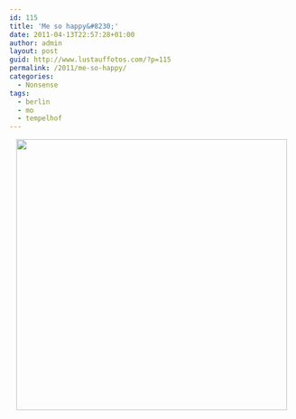 ```yaml
---
id: 115
title: 'Me so happy&#8230;'
date: 2011-04-13T22:57:28+01:00
author: admin
layout: post
guid: http://www.lustauffotos.com/?p=115
permalink: /2011/me-so-happy/
categories:
  - Nonsense
tags:
  - berlin
  - mo
  - tempelhof
---
```

<p style="text-align: center;">
  <img class="aligncenter size-full wp-image-116" title="mo" src="http://www.lustauffotos.com/files/2011/04/IMG_0211.jpg" alt="" width="480" height="480" srcset="http://www.lustauffotos.com/files/2011/04/IMG_0211.jpg 600w, http://www.lustauffotos.com/files/2011/04/IMG_0211-150x150.jpg 150w, http://www.lustauffotos.com/files/2011/04/IMG_0211-300x300.jpg 300w" sizes="(max-width: 480px) 100vw, 480px" />
</p>